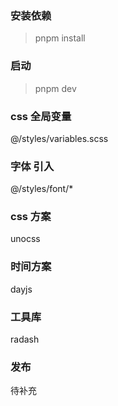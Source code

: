 ### 安装依赖

> pnpm install

### 启动

> pnpm dev

### css 全局变量

@/styles/variables.scss

### 字体 引入

@/styles/font/\*

### css 方案

unocss

### 时间方案

dayjs

### 工具库

radash

### 发布

待补充
